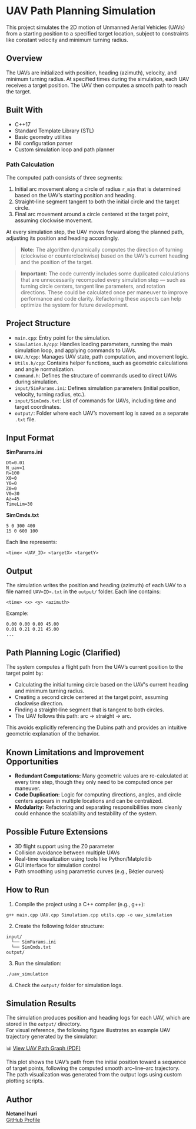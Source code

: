 
# UAV Path Planning Simulation

This project simulates the 2D motion of Unmanned Aerial Vehicles (UAVs) from a starting position to a specified target location, subject to constraints like constant velocity and minimum turning radius.

## Overview

The UAVs are initialized with position, heading (azimuth), velocity, and minimum turning radius. At specified times during the simulation, each UAV receives a target position. The UAV then computes a smooth path to reach the target.

## Built With
- C++17
- Standard Template Library (STL)
- Basic geometry utilities
- INI configuration parser
- Custom simulation loop and path planner


### Path Calculation

The computed path consists of three segments:

1. Initial arc movement along a circle of radius `r_min` that is determined based on the UAV’s starting position and heading.
2. Straight-line segment tangent to both the initial circle and the target circle.
3. Final arc movement around a circle centered at the target point, assuming clockwise movement.

At every simulation step, the UAV moves forward along the planned path, adjusting its position and heading accordingly.

> **Note:** The algorithm dynamically computes the direction of turning (clockwise or counterclockwise) based on the UAV’s current heading and the position of the target.

> **Important:** The code currently includes some duplicated calculations that are unnecessarily recomputed every simulation step — such as turning circle centers, tangent line parameters, and rotation directions. These could be calculated once per maneuver to improve performance and code clarity. Refactoring these aspects can help optimize the system for future development.

## Project Structure

- `main.cpp`: Entry point for the simulation.
- `Simulation.h/cpp`: Handles loading parameters, running the main simulation loop, and applying commands to UAVs.
- `UAV.h/cpp`: Manages UAV state, path computation, and movement logic.
- `Utils.h/cpp`: Contains helper functions, such as geometric calculations and angle normalization.
- `Command.h`: Defines the structure of commands used to direct UAVs during simulation.
- `input/SimParams.ini`: Defines simulation parameters (initial position, velocity, turning radius, etc.).
- `input/SimCmds.txt`: List of commands for UAVs, including time and target coordinates.
- `output/`: Folder where each UAV’s movement log is saved as a separate `.txt` file.

## Input Format

**SimParams.ini**

```
Dt=0.01
N_uav=1
R=100
X0=0
Y0=0
Z0=0
V0=30
Az=45
TimeLim=30
```

**SimCmds.txt**

```
5 0 300 400
15 0 600 100
```

Each line represents:

```
<time> <UAV_ID> <targetX> <targetY>
```

## Output

The simulation writes the position and heading (azimuth) of each UAV to a file named `UAV<ID>.txt` in the `output/` folder. Each line contains:

```
<time> <x> <y> <azimuth>
```

Example:

```
0.00 0.00 0.00 45.00
0.01 0.21 0.21 45.00
...
```

## Path Planning Logic (Clarified)

The system computes a flight path from the UAV’s current position to the target point by:

- Calculating the initial turning circle based on the UAV's current heading and minimum turning radius.
- Creating a second circle centered at the target point, assuming clockwise direction.
- Finding a straight-line segment that is tangent to both circles.
- The UAV follows this path: arc → straight → arc.

This avoids explicitly referencing the Dubins path and provides an intuitive geometric explanation of the behavior.

## Known Limitations and Improvement Opportunities

- **Redundant Computations:** Many geometric values are re-calculated at every time step, though they only need to be computed once per maneuver.
- **Code Duplication:** Logic for computing directions, angles, and circle centers appears in multiple locations and can be centralized.
- **Modularity:** Refactoring and separating responsibilities more cleanly could enhance the scalability and testability of the system.

## Possible Future Extensions

- 3D flight support using the Z0 parameter
- Collision avoidance between multiple UAVs
- Real-time visualization using tools like Python/Matplotlib
- GUI interface for simulation control
- Path smoothing using parametric curves (e.g., Bézier curves)

## How to Run

1. Compile the project using a C++ compiler (e.g., g++):

```
g++ main.cpp UAV.cpp Simulation.cpp utils.cpp -o uav_simulation
```

2. Create the following folder structure:

```
input/
  └── SimParams.ini
  └── SimCmds.txt
output/
```

3. Run the simulation:

```
./uav_simulation
```

4. Check the `output/` folder for simulation logs.


## Simulation Results

The simulation produces position and heading logs for each UAV, which are stored in the `output/` directory.  
For visual reference, the following figure illustrates an example UAV trajectory generated by the simulator:

📊 [View UAV Path Graph (PDF)](https://github.com/nhuri/UAVSimulator/blob/main/UAVSimulator/UAVGRAPH.pdf)

This plot shows the UAV’s path from the initial position toward a sequence of target points, following the computed smooth arc–line–arc trajectory.  
The path visualization was generated from the output logs using custom plotting scripts.




## Author
**Netanel huri**  
[GitHub Profile](https://github.com/nhuri)

